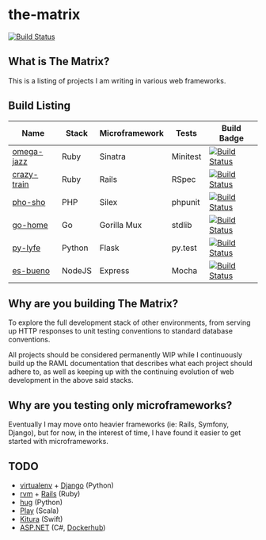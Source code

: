 # the-matrix
[![Build Status](https://travis-ci.org/ihsw/the-matrix.svg?branch=master)](https://travis-ci.org/ihsw/the-matrix)

## What is The Matrix?
This is a listing of projects I am writing in various web frameworks.

## Build Listing

Name | Stack | Microframework | Tests | Build Badge
---- | ----- | -------------- | ----- | -----------
[omega-jazz](https://github.com/ihsw/omega-jazz) | Ruby | Sinatra | Minitest | [![Build Status](https://travis-ci.org/ihsw/omega-jazz.svg?branch=master)](https://travis-ci.org/ihsw/omega-jazz)
[crazy-train](https://github.com/ihsw/crazy-train) | Ruby | Rails | RSpec | [![Build Status](https://travis-ci.org/ihsw/crazy-train.svg?branch=master)](https://travis-ci.org/ihsw/crazy-train)
[pho-sho](https://github.com/ihsw/pho-sho) | PHP | Silex | phpunit | [![Build Status](https://travis-ci.org/ihsw/pho-sho.svg?branch=master)](https://travis-ci.org/ihsw/pho-sho)
[go-home](https://github.com/ihsw/go-home) | Go | Gorilla Mux | stdlib | [![Build Status](https://travis-ci.org/ihsw/go-home.svg?branch=master)](https://travis-ci.org/ihsw/go-home)
[py-lyfe](https://github.com/ihsw/py-lyfe) | Python | Flask | py.test | [![Build Status](https://travis-ci.org/ihsw/py-lyfe.svg?branch=master)](https://travis-ci.org/ihsw/py-lyfe)
[es-bueno](https://github.com/ihsw/es-bueno) | NodeJS | Express | Mocha    | [![Build Status](https://travis-ci.org/ihsw/es-bueno.svg?branch=master)](https://travis-ci.org/ihsw/es-bueno)

## Why are you building The Matrix?

To explore the full development stack of other environments, from serving up
HTTP responses to unit testing conventions to standard database conventions.

All projects should be considered permanently WIP while I continuously build up
the RAML documentation that describes what each project should adhere to, as
well as keeping up with the continuing evolution of web development in the above
said stacks.

## Why are you testing only microframeworks?

Eventually I may move onto heavier frameworks (ie: Rails, Symfony, Django), but
for now, in the interest of time, I have found it easier to get started with
microframeworks.

## TODO

* [virtualenv](https://virtualenv.readthedocs.org/en/latest/) + [Django](https://www.djangoproject.com/) (Python)
* [rvm](https://rvm.io/) + [Rails](http://rubyonrails.org/) (Ruby)
* [hug](https://github.com/timothycrosley/hug) (Python)
* [Play](https://www.playframework.com/) (Scala)
* [Kitura](https://github.com/IBM-Swift/Kitura) (Swift)
* [ASP.NET](https://github.com/aspnet/Home/wiki) (C#, [Dockerhub](https://hub.docker.com/r/microsoft/aspnet/))
